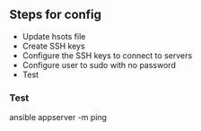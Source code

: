 

## Steps for config

* Update hsots file
* Create SSH keys
* Configure the SSH keys to connect to servers 
* Configure user to sudo with no password
* Test

### Test

ansible  appserver -m ping
